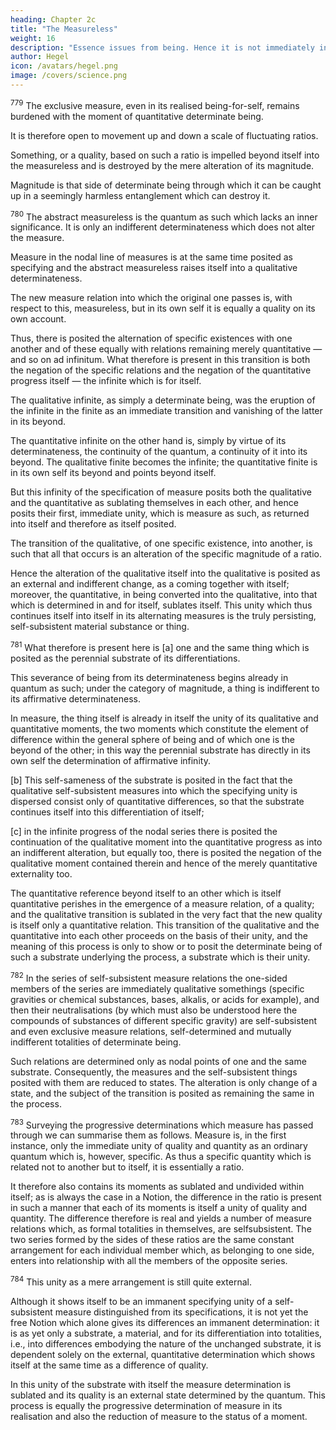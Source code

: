 ```yaml
---
heading: Chapter 2c
title: "The Measureless"
weight: 16
description: "Essence issues from being. Hence it is not immediately in and for itself but is a result of that movement. "
author: Hegel
icon: /avatars/hegel.png
image: /covers/science.png
---
```



<!-- C.  -->

<sup>779</sup> The exclusive measure, even in its realised being-for-self, remains burdened with the moment of quantitative determinate being.

It is therefore open to movement up and down a scale of fluctuating ratios.

Something, or a quality, based on such a ratio is impelled beyond itself into the measureless and is destroyed by the mere alteration of its magnitude.

Magnitude is that side of determinate being through which it can be caught up in a seemingly harmless entanglement which can destroy it.


<sup>780</sup> The abstract measureless is the quantum as such which lacks an inner significance. It is only an indifferent determinateness which does not alter the measure.

Measure in the nodal line of measures is at the same time posited as specifying and the abstract measureless raises itself into a qualitative determinateness.

The new measure relation into which the original one passes is, with respect to this, measureless, but in its own self it is equally a quality on its own account. 

Thus, there is posited the alternation of specific existences with one another and of these equally with relations remaining merely quantitative — and so on ad infinitum. What therefore is present in this transition is both the negation of the specific relations and the negation of the quantitative progress itself — the infinite which is for itself.

The qualitative infinite, as simply a determinate being, was the eruption of the infinite in the finite as an immediate transition and vanishing of the latter in its beyond.

The quantitative infinite on the other hand is, simply by virtue of its determinateness, the continuity of the quantum, a continuity of it into its beyond. The qualitative finite becomes the infinite; the quantitative finite is in its own self its beyond and points beyond itself. 

But this infinity of the specification of measure posits both the qualitative and the quantitative as sublating themselves in each other, and hence posits their first, immediate unity, which is measure as such, as returned into itself and therefore as itself posited. 

The transition of the qualitative, of one specific existence, into another, is such that all that occurs is an alteration of the specific magnitude of a ratio. 

Hence the alteration of the qualitative itself into the qualitative is posited as an external and indifferent change, as a coming together with itself; moreover, the quantitative, in being converted into the qualitative, into that which is determined in and for itself, sublates itself. This unity which thus continues itself into itself in its alternating measures is the truly persisting, self-subsistent material substance or thing.


<sup>781</sup> What therefore is present here is [a] one and the same thing which is posited as the perennial substrate of its differentiations. 

This severance of being from its determinateness begins already in quantum as such; under the category of magnitude, a thing is indifferent to its affirmative determinateness.

In measure, the thing itself is already in itself the unity of its qualitative and quantitative moments, the two moments which constitute the element of difference within the general sphere of being and of which one is the beyond of the other; in this way the perennial substrate has directly in its own self the determination of affirmative infinity.

[b] This self-sameness of the substrate is posited in the fact that the qualitative self-subsistent measures into which the specifying unity is dispersed consist only of quantitative differences, so that the substrate continues itself into this differentiation of itself; 

[c] in the infinite progress of the nodal series there is posited the continuation of the qualitative moment into the quantitative progress as into an indifferent alteration, but equally too, there is posited the negation of the qualitative moment contained therein and hence of the merely quantitative externality too. 

The quantitative reference beyond itself to an other which is itself quantitative perishes in the emergence of a measure relation, of a quality; and the qualitative transition is sublated in the very fact that the new quality is itself only a quantitative relation. This transition of the qualitative and the quantitative into each other proceeds on the basis of their unity, and the meaning of this process is only to show or to posit the determinate being of such a substrate underlying the process, a substrate which is their unity.


<sup>782</sup> In the series of self-subsistent measure relations the one-sided members of the series are immediately qualitative somethings (specific gravities or chemical substances, bases, alkalis, or acids for example), and then their neutralisations (by which must also be understood here the compounds of substances of different specific gravity) are self-subsistent and even exclusive measure relations, self-determined and mutually indifferent totalities of determinate being. 

Such relations are determined only as nodal points of one and the same substrate. Consequently, the measures and the self-subsistent things posited with them are reduced to states. The alteration is only change of a state, and the subject of the transition is posited as remaining the same in the process.


<sup>783</sup> Surveying the progressive determinations which measure has passed through we can summarise them as follows. Measure is, in the first instance, only the immediate unity of quality and quantity as an ordinary quantum which is, however, specific. As thus a specific quantity which is related not to another but to itself, it is essentially a ratio.

It therefore also contains its moments as sublated and undivided within itself; as is always the case in a Notion, the difference in the ratio is present in such a manner that each of its moments is itself a unity of quality and quantity. The difference therefore is real and yields a number of measure relations which, as formal totalities in themselves, are selfsubsistent. The two series formed by the sides of these ratios are the same constant arrangement for each individual member which, as belonging to one side, enters into relationship with all the members of the opposite series.



<sup>784</sup> This unity as a mere arrangement is still quite external.

Although it shows itself to be an immanent specifying unity of a self-subsistent measure distinguished from its specifications, it is not yet the free Notion which alone gives its differences an immanent determination: it is as yet only a substrate, a material, and for its differentiation into totalities, i.e., into differences embodying the nature of the unchanged substrate, it is dependent solely on the external, quantitative determination which shows itself at the same time as a difference of quality.

In this unity of the substrate with itself the measure determination is sublated and its quality is an external state determined by the quantum. This process is equally the progressive determination of measure in its realisation and also the reduction of measure to the status of a moment.


